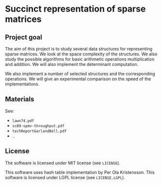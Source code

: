 # Succinct representation of sparse matrices

## Project goal

The aim of this project is to study several data structures for representing
sparse matrices. We look at the space complexity of the structures. We also
study the possible algorithms for basic arithmetic operations multiplication and
addition. We will also implement the determinant computation.

We also implement a number of selected structures and the corresponding
operations. We will give an experimental comparison on the speed of the
implementations.

## Materials

See:

  * `lawn74.pdf`
  * `sc09-spmv-throughput.pdf`
  * `techReportGarlandBell.pdf`
  * ..

## License

The software is licensed under MIT license (see `LICENSE`).

This software uses hash table implementation by Per Ola Kristensson. This
software is licensed under LGPL license (see `LICENSE.LGPL`).
